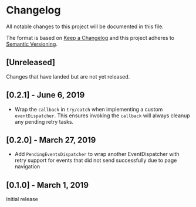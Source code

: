 # Changelog
All notable changes to this project will be documented in this file.

The format is based on [Keep a Changelog](http://keepachangelog.com/en/1.0.0/)
and this project adheres to [Semantic Versioning](http://semver.org/spec/v2.0.0.html).

## [Unreleased]
Changes that have landed but are not yet released.

## [0.2.1] - June 6, 2019

- Wrap the `callback` in `try/catch` when implementing a custom `eventDispatcher`.  This ensures invoking the `callback` will always cleanup any pending retry tasks.

## [0.2.0] - March 27, 2019

- Add `PendingEventsDispatcher` to wrap another EventDispatcher with retry support for
events that did not send successfully due to page navigation

## [0.1.0] - March 1, 2019

Initial release